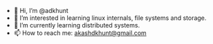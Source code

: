 - 👋 Hi, I’m @adkhunt
- 👀 I’m interested in learning linux internals, file systems and storage.
- 🌱 I’m currently learning distributed systems.
- 📫 How to reach me: akashdkhunt@gmail.com

<!---
adkhunt/adkhunt is a ✨ special ✨ repository because its `README.md` (this file) appears on your GitHub profile.
You can click the Preview link to take a look at your changes.
--->

